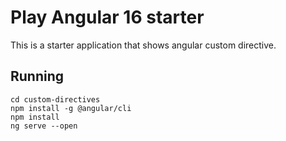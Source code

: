 # Play Angular 16 starter

This is a starter application that shows angular custom directive.

## Running

```
cd custom-directives
npm install -g @angular/cli
npm install
ng serve --open

```